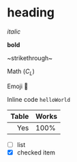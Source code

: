# heading

*italic*

**bold**

~strikethrough~

Math ($C_L$)

Emoji 🍕

Inline code `helloWorld`

| Table    | Works              |
| ---------: | :------------------- |
| Yes  | 100%                 |


* [ ]  list
* [x] checked item
